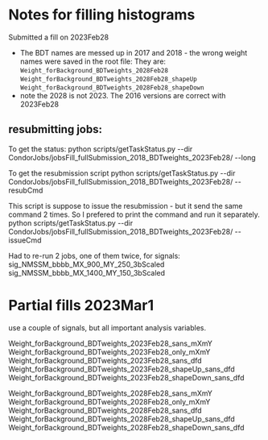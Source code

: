 # Notes for filling histograms

Submitted a fill on 2023Feb28
- The BDT names are messed up in 2017 and 2018 - the wrong weight names were saved in the root file:
They are:
`Weight_forBackground_BDTweights_2028Feb28`
`Weight_forBackground_BDTweights_2028Feb28_shapeUp`
`Weight_forBackground_BDTweights_2028Feb28_shapeDown`
- note the 2028 is not 2023.
The 2016 versions are correct with 2023Feb28


## resubmitting jobs:

To get the status:
python scripts/getTaskStatus.py --dir CondorJobs/jobsFill_fullSubmission_2018_BDTweights_2023Feb28/ --long

To get the resubmission script
python scripts/getTaskStatus.py --dir CondorJobs/jobsFill_fullSubmission_2018_BDTweights_2023Feb28/ --resubCmd

This script is suppose to issue the resubmission - but it send the same command 2 times. So I prefered to print the command and run it separately.
python scripts/getTaskStatus.py --dir CondorJobs/jobsFill_fullSubmission_2018_BDTweights_2023Feb28/ --issueCmd

Had to re-run 2 jobs, one of them twice, for signals:
sig_NMSSM_bbbb_MX_900_MY_250_3bScaled
sig_NMSSM_bbbb_MX_1400_MY_150_3bScaled


# Partial fills 2023Mar1

use a couple of signals, but all important analysis variables.

Weight_forBackground_BDTweights_2023Feb28_sans_mXmY
Weight_forBackground_BDTweights_2023Feb28_only_mXmY
Weight_forBackground_BDTweights_2023Feb28_sans_dfd
Weight_forBackground_BDTweights_2023Feb28_shapeUp_sans_dfd
Weight_forBackground_BDTweights_2023Feb28_shapeDown_sans_dfd

Weight_forBackground_BDTweights_2028Feb28_sans_mXmY
Weight_forBackground_BDTweights_2028Feb28_only_mXmY
Weight_forBackground_BDTweights_2028Feb28_sans_dfd
Weight_forBackground_BDTweights_2028Feb28_shapeUp_sans_dfd
Weight_forBackground_BDTweights_2028Feb28_shapeDown_sans_dfd


